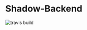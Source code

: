 # Shadow-Backend
![travis build](https://travis-ci.org/ioedeveloper/Shadow-Backend.svg?branch=master)
